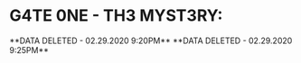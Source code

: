 # G4TE 0NE - TH3 MYST3RY:
<div class="powr-countdown-timer" id="c9799c69_1583005925"></div><script src="https://www.powr.io/powr.js?platform=html"></script>
**DATA DELETED - 02.29.2020 9:20PM**
**DATA DELETED - 02.29.2020 9:25PM**

